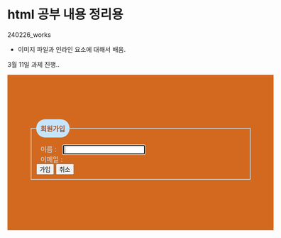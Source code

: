 # html 공부 내용 정리용 #

240226_works
- 이미지 파일과 인라인 요소에 대해서 배움.

3월 11일 과제 진행..
<!DOCTYPE html>
<html lang="ko">
<head>
  <meta charset="utf-8">
  <title>formStyleEx</title>
  <style>
    body {
      margin: auto;
    }
    form {
      width: 500px; height: 250px;
      background-color: chocolate;
      margin: auto;
      padding: 100px 50px 0px 50px;
    }
    .name {
      font-size: 15px;
      font-weight: bold;
      padding: 10px;
      background-color: #c7e4fd;
      color: sienna;
      border-radius: 20px;
      margin-bottom: 10px;
    }
    label {
      color: #c7e4fd;
      font-size: 15px;
      margin: 10px;
    }
  </style>
</head>

<body>
  <form>
    <fieldset class="form">
      <legend class="name">회원가입</legend>
      <label for="userName">이름 : </label>
      <input type="text" id="user_name" autofocus> <br>
      <label for="userName">이메일 : </label> <br>
      <button type="submit">가입</button>
      <button type="submit">취소</button>
    </fieldset>
</body>
</html>
